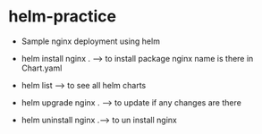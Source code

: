 # helm-practice 

* Sample nginx deployment using helm

* helm install nginx . --> to install package nginx name is there in Chart.yaml

* helm list --> to see all helm charts

* helm upgrade  nginx .  --> to update if any changes are there

* helm uninstall nginx .--> to un install nginx

